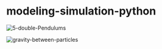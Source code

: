 # modeling-simulation-python

![5-double-Pendulums](https://media2.giphy.com/media/v1.Y2lkPTc5MGI3NjExYmVlZGV5bGYwbW5ndDBzb2MxcDU5YjJndGZlZ2VodG1uMmx3NnI2ZCZlcD12MV9pbnRlcm5hbF9naWZfYnlfaWQmY3Q9Zw/1MBskIalxLlFG0D7LU/giphy.gif)

![gravity-between-particles](https://media3.giphy.com/media/v1.Y2lkPTc5MGI3NjExamYxbWZpOHZ4MjRteTdsY3MxcTFtbmJqbHJmNnE1OThlZm1uZDUyNiZlcD12MV9pbnRlcm5hbF9naWZfYnlfaWQmY3Q9Zw/l50TIN784DsVOl6b0i/giphy.gif)